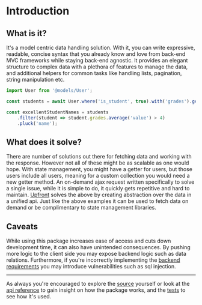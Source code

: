 # Introduction

## What is it?
It's a model centric data handling solution. With it, you can write expressive, readable, concise syntax that you already know and love from back-end MVC frameworks while staying back-end agnostic. It provides an elegant structure to complex data with a plethora of features to manage the data, and additional helpers for common tasks like handling lists, pagination, string manipulation etc.

```ts
import User from '@models/User';

const students = await User.where('is_student', true).with('grades').get();

const excellentStudentNames = students
    .filter(student => student.grades.average('value') > 4)
    .pluck('name');
```

## What does it solve?
There are number of solutions out there for fetching data and working with the response. However not all of these might be as scalable as one would hope. With state management, you might have a getter for users, but those users include all users, meaning for a custom collection you would need a new getter method. An on-demand ajax request written specifically to solve a single issue, while it is simple to do, it quickly gets repetitive and hard to maintain. [Upfront](./installation.md) solves the above by creating abstraction over the data in a unified api. Just like the above examples it can be used to fetch data on demand or be complimentary to state management libraries.

## Caveats
While using this package increases ease of access and cuts down development time, it can also have unintended consequences. By pushing more logic to the client side you may expose backend logic such as data relations. Furthermore, if you're incorrectly implementing the [backend requirements](./installation.md#backend-requirements) you may introduce vulnerabilities such as sql injection.

---

As always you're encouraged to explore the [source](https://github.com/upfrontjs/framework) yourself or look at the [api reference](https://upfrontjs.github.io/framework/) to gain insight on how the package works, and the [tests](https://github.com/upfrontjs/framework/tree/main/tests) to see how it's used.

